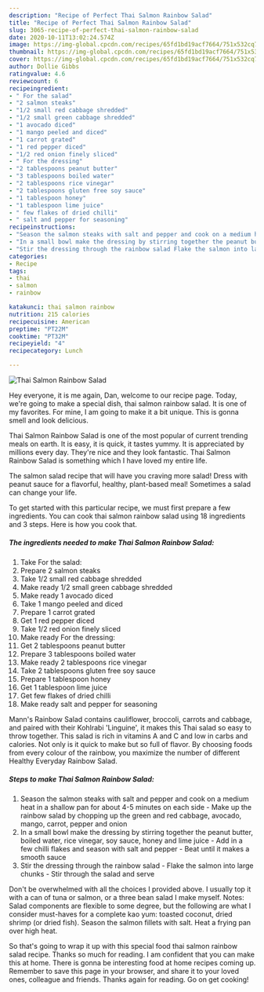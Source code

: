 ```yaml
---
description: "Recipe of Perfect Thai Salmon Rainbow Salad"
title: "Recipe of Perfect Thai Salmon Rainbow Salad"
slug: 3065-recipe-of-perfect-thai-salmon-rainbow-salad
date: 2020-10-11T13:02:24.574Z
image: https://img-global.cpcdn.com/recipes/65fd1bd19acf7664/751x532cq70/thai-salmon-rainbow-salad-recipe-main-photo.jpg
thumbnail: https://img-global.cpcdn.com/recipes/65fd1bd19acf7664/751x532cq70/thai-salmon-rainbow-salad-recipe-main-photo.jpg
cover: https://img-global.cpcdn.com/recipes/65fd1bd19acf7664/751x532cq70/thai-salmon-rainbow-salad-recipe-main-photo.jpg
author: Dollie Gibbs
ratingvalue: 4.6
reviewcount: 6
recipeingredient:
- " For the salad"
- "2 salmon steaks"
- "1/2 small red cabbage shredded"
- "1/2 small green cabbage shredded"
- "1 avocado diced"
- "1 mango peeled and diced"
- "1 carrot grated"
- "1 red pepper diced"
- "1/2 red onion finely sliced"
- " For the dressing"
- "2 tablespoons peanut butter"
- "3 tablespoons boiled water"
- "2 tablespoons rice vinegar"
- "2 tablespoons gluten free soy sauce"
- "1 tablespoon honey"
- "1 tablespoon lime juice"
- " few flakes of dried chilli"
- " salt and pepper for seasoning"
recipeinstructions:
- "Season the salmon steaks with salt and pepper and cook on a medium heat in a shallow pan for about 4-5 minutes on each side Make up the rainbow salad by chopping up the green and red cabbage, avocado, mango, carrot, pepper and onion"
- "In a small bowl make the dressing by stirring together the peanut butter, boiled water, rice vinegar, soy sauce, honey and lime juice Add in a few chilli flakes and season with salt and pepper Beat until it makes a smooth sauce"
- "Stir the dressing through the rainbow salad Flake the salmon into large chunks Stir through the salad and serve"
categories:
- Recipe
tags:
- thai
- salmon
- rainbow

katakunci: thai salmon rainbow 
nutrition: 215 calories
recipecuisine: American
preptime: "PT22M"
cooktime: "PT32M"
recipeyield: "4"
recipecategory: Lunch

---
```



![Thai Salmon Rainbow Salad](https://img-global.cpcdn.com/recipes/65fd1bd19acf7664/751x532cq70/thai-salmon-rainbow-salad-recipe-main-photo.jpg)

Hey everyone, it is me again, Dan, welcome to our recipe page. Today, we're going to make a special dish, thai salmon rainbow salad. It is one of my favorites. For mine, I am going to make it a bit unique. This is gonna smell and look delicious.

Thai Salmon Rainbow Salad is one of the most popular of current trending meals on earth. It is easy, it is quick, it tastes yummy. It is appreciated by millions every day. They're nice and they look fantastic. Thai Salmon Rainbow Salad is something which I have loved my entire life.

The salmon salad recipe that will have you craving more salad! Dress with peanut sauce for a flavorful, healthy, plant-based meal! Sometimes a salad can change your life.


To get started with this particular recipe, we must first prepare a few ingredients. You can cook thai salmon rainbow salad using 18 ingredients and 3 steps. Here is how you cook that.

<!--inarticleads1-->

##### The ingredients needed to make Thai Salmon Rainbow Salad:

1. Take  For the salad:
1. Prepare 2 salmon steaks
1. Take 1/2 small red cabbage shredded
1. Make ready 1/2 small green cabbage shredded
1. Make ready 1 avocado diced
1. Take 1 mango peeled and diced
1. Prepare 1 carrot grated
1. Get 1 red pepper diced
1. Take 1/2 red onion finely sliced
1. Make ready  For the dressing:
1. Get 2 tablespoons peanut butter
1. Prepare 3 tablespoons boiled water
1. Make ready 2 tablespoons rice vinegar
1. Take 2 tablespoons gluten free soy sauce
1. Prepare 1 tablespoon honey
1. Get 1 tablespoon lime juice
1. Get  few flakes of dried chilli
1. Make ready  salt and pepper for seasoning


Mann&#39;s Rainbow Salad contains cauliflower, broccoli, carrots and cabbage, and paired with their Kohlrabi &#39;Linguine&#39;, it makes this Thai salad so easy to throw together. This salad is rich in vitamins A and C and low in carbs and calories. Not only is it quick to make but so full of flavor. By choosing foods from every colour of the rainbow, you maximize the number of different Healthy Everyday Rainbow Salad. 

<!--inarticleads2-->

##### Steps to make Thai Salmon Rainbow Salad:

1. Season the salmon steaks with salt and pepper and cook on a medium heat in a shallow pan for about 4-5 minutes on each side - Make up the rainbow salad by chopping up the green and red cabbage, avocado, mango, carrot, pepper and onion
1. In a small bowl make the dressing by stirring together the peanut butter, boiled water, rice vinegar, soy sauce, honey and lime juice - Add in a few chilli flakes and season with salt and pepper - Beat until it makes a smooth sauce
1. Stir the dressing through the rainbow salad - Flake the salmon into large chunks - Stir through the salad and serve


Don&#39;t be overwhelmed with all the choices I provided above. I usually top it with a can of tuna or salmon, or a three bean salad I make myself. Notes: Salad components are flexible to some degree, but the following are what I consider must-haves for a complete kao yum: toasted coconut, dried shrimp (or dried fish). Season the salmon fillets with salt. Heat a frying pan over high heat. 

So that's going to wrap it up with this special food thai salmon rainbow salad recipe. Thanks so much for reading. I am confident that you can make this at home. There is gonna be interesting food at home recipes coming up. Remember to save this page in your browser, and share it to your loved ones, colleague and friends. Thanks again for reading. Go on get cooking!
